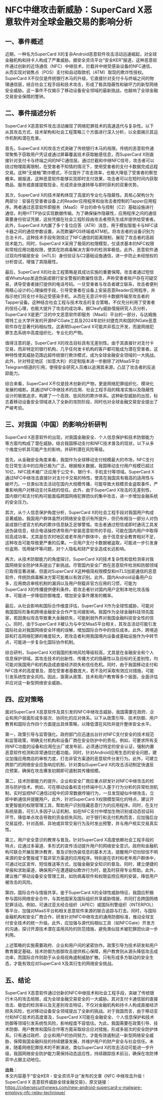 # NFC中继攻击新威胁：SuperCard X恶意软件对全球金融交易的影响分析

## 一、事件概述

  近期，一种名为SuperCard X的复杂Android恶意软件攻击活动迅速崛起，对全球金融机构和持卡人构成了严重威胁。据安全资讯平台“安全KER”报道，这种恶意软件通过创新的近场通信（NFC）中继技术，拦截并中继受感染设备的NFC通信，从而实现对销售点（POS）支付和自动取款机（ATM）取现的欺诈性授权。SuperCard X不仅仅是传统银行木马的升级，它直接针对支付卡与终端之间的物理通信层，结合社会工程手段和技术攻击，形成了极具隐蔽性和破坏力的新型网络安全威胁。这一事件不仅揭示了移动设备安全领域的最新挑战，也敲响了全球金融交易安全保障的警钟。

## 二、事件描述分析

  SuperCard X恶意软件攻击活动展现了网络犯罪技术的高速迭代与复杂性。以下从其攻击方式、技术架构和社会工程策略三个方面进行深入分析，以全面揭示其运作机制和潜在危害。

  首先，SuperCard X的攻击方式突破了传统银行木马的局限。传统的恶意软件通常聚焦于窃取用户凭证或通过屏幕覆盖技术获取敏感信息，而SuperCard X则直接针对支付卡与终端之间的NFC通信层。通过拦截和中继NFC信号，攻击者可以绕过物理距离限制，在受害者不知情的情况下，使用受害者的支付卡数据完成远程交易。这种“无接触”欺诈模式，不仅提升了攻击效率，也极大降低了受害者的察觉概率。据报道，这种恶意软件能够实现即时支付效果，攻击者可以在短时间内获取商品、服务或直接提取现金，形成资金快速转移与即时获利的双重优势。

  其次，SuperCard X的技术架构体现了高度的专业化与隐蔽性。其核心架构分为两部分：安装在受害者设备上的Reader应用程序和由攻击者控制的Tapper应用程序。两者通过恶意软件即服务（MaaS）平台的命令与控制（C2）基础设施进行通信，利用HTTP协议实现数据传输。为了确保操作隐蔽性，应用程序之间的通信需要身份验证凭据，这些凭据在社会工程阶段由攻击者预先生成并提供给受害者。此外，SuperCard X内置了多个复位应答（ATR）消息，用于模拟智能卡与NFC读卡器之间的通信参数设置，从而欺骗POS终端或ATM机，将攻击者的设备识别为合法卡片。这种技术手段有效绕过了NFC通信的距离限制，展现了攻击者的高超技术能力。同时，SuperCard X采用了极简的权限模型，仅请求基本的NFC权限和常规应用功能权限，使其在防病毒解决方案中的检测率极低。此外，恶意软件通过双向传输层安全（mTLS）身份验证与C2基础设施通信，进一步防止未经授权的分析尝试，增强了其隐蔽性。

  最后，SuperCard X的社会工程策略是其成功实施的重要保障。攻击者通过短信或WhatsApp发送伪装成银行安全警报的欺骗性信息，声称受害者账户存在可疑交易，诱导受害者拨打提供的电话号码。一旦受害者与攻击者建立联系，攻击者便利用精心设计的心理操控手段，引导受害者在设备上安装恶意Reader应用程序，并指示他们将支付卡贴近受感染手机，从而在无意识中将卡数据传输至攻击者的Tapper设备。这种结合社会工程与技术攻击的复合策略，不仅充分利用了受害者的信任心理，也极大提升了攻击的成功率。据Cleafy威胁情报研究人员分析，SuperCard X是更广泛的中文恶意软件即服务（MaaS）平台的一部分，与达姆施塔特工业大学开发的开源NFCGate工具及2024年初针对捷克共和国的NGate恶意软件存在显著代码相似性。这表明SuperCard X可能并非孤立开发，而是网络犯罪生态系统中高度组织化、专业化的产物。

  值得注意的是，SuperCard X的攻击目标具有无差别性。由于其直接针对支付卡交易，而非特定的银行机构，几乎任何发卡机构的客户都可能成为潜在受害者。这种特性使其威胁范围远超传统银行欺诈模式，成为全球金融安全领域的一大挑战。此外，针对特定地区（如意大利）的定制版本进一步删除了对MaaS平台Telegram频道的引用，使得安全研究人员难以追溯其来源，凸显了攻击者的反追踪能力。

  综合来看，SuperCard X不仅是技术创新的产物，更是网络犯罪组织化、模块化发展的缩影。其通过NFC中继技术的应用、社会工程手段的精准实施以及隐蔽性设计的极致追求，构建了一个高效、低风险的欺诈体系。这种新型威胁的出现，标志着移动设备安全领域进入了全新的攻防阶段，同时也对全球金融交易安全提出了严峻考验。

## 三、对我国（中国）的影响分析研判

  SuperCard X恶意软件的出现，对我国金融安全、个人信息保护和技术防御能力等方面均构成了潜在威胁。结合我国移动支付和NFC技术普及的现状，以下从多个维度分析其可能产生的影响，并研判潜在风险等级。

  首先，从金融安全角度来看，我国作为全球移动支付规模最大的市场，NFC支付在日常生活中的应用已极为广泛。根据相关数据，我国移动支付用户规模已超过10亿，NFC技术被广泛应用于公交卡、银行卡、手机支付等领域。SuperCard X通过NFC中继攻击直接针对支付卡交易的特性，使其在我国具有极高的适用性与破坏力。一旦类似攻击活动在国内大规模传播，可能导致大规模资金盗取事件，严重影响用户对移动支付系统的信任。此外，由于SuperCard X攻击的无差别性，国内银行和支付机构可能面临跨国网络犯罪团伙的集中攻击，进一步增加金融系统的安全压力。

  其次，从个人信息保护角度分析，SuperCard X的社会工程手段对我国用户构成显著威胁。我国用户群体虽然对网络安全意识有所提升，但仍有相当一部分人对伪装成银行或官方机构的欺诈信息缺乏足够警惕。攻击者通过短信或即时通讯工具发送伪装信息，结合电话操控诱导用户安装恶意软件的手段，可能在国内用户中取得较高成功率。尤其是在农村地区或老年用户群体中，由于信息安全教育相对不足，这种攻击可能导致更严重的后果。一旦用户支付卡数据被盗取，可能进一步引发身份盗用、信用破坏等问题，对个人隐私和财产安全造成长远影响。

  再次，从技术防御能力的角度探讨，SuperCard X的技术复杂性和低检测率对我国网络安全防护体系提出了新挑战。尽管国内安全厂商在恶意软件检测和防御领域已取得显著进展，但面对SuperCard X这种极简权限模型和mTLS加密通信的恶意软件，传统防病毒解决方案可能难以有效识别。此外，国内Android设备用户众多，应用商店审核机制的漏洞以及用户侧载非官方应用的习惯，可能为SuperCard X的传播提供便利条件。若攻击者针对国内用户定制本地化攻击版本，可能进一步降低防御难度，增加安全事件爆发的概率。

  最后，从社会影响和国际合作维度评估，SuperCard X作为全球性威胁，可能对我国国际形象和跨境金融安全合作产生间接影响。我国作为全球金融科技领先国家，若因类似攻击导致重大金融损失，可能削弱外界对我国金融科技安全性的信心。同时，由于SuperCard X被认为与中文MaaS平台相关，其攻击活动可能引发国际社会对我国网络安全环境的误解，增加国际合作中的信任成本。此外，跨境追踪和打击网络犯罪的难度较大，若攻击者利用我国境内设备或基础设施作为中转节点，可能进一步复杂化国际协作机制。

  综合研判，SuperCard X对我国的影响风险等级较高，尤其是在金融安全和个人信息保护领域。其攻击技术的创新性、传播方式的隐蔽性以及目标的无差别性，均可能对我国用户和机构造成直接经济损失和信任危机。同时，由于我国移动支付和NFC技术的高度普及，潜在受害者基数庞大，若不及时采取有效应对措施，可能引发系统性安全风险。因此，亟需从政策、技术和用户教育等多个层面，全面评估并应对这一新型网络安全威胁。

## 四、应对策略

  面对SuperCard X恶意软件及其引发的NFC中继攻击威胁，我国需要在政府、企业和用户层面形成多层次、协同化的应对体系。以下从政策引导、技术防御、用户教育和国际合作四个方面提出具体策略，以降低潜在风险并提升整体安全水平。

  第一，政策引导与监管强化。政府部门应迅速出台针对NFC支付安全的技术规范和监管政策，明确支付机构和设备厂商在安全防护中的责任。例如，可要求所有支持NFC功能的设备和应用在出厂或发布前，必须通过特定的安全认证，强制内置恶意软件检测和异常通信拦截功能。同时，针对Android应用生态的安全问题，建议加强应用商店的审核力度，打击非官方渠道的恶意软件分发行为。此外，可建立跨部门的网络安全应急响应机制，针对类似SuperCard X的攻击活动制定快速反应预案，确保在攻击爆发初期即可遏制其传播规模。

  第二，技术防御能力的提升。企业和安全厂商应重点研发针对NFC中继攻击的检测与防护技术。例如，可在移动设备和支付终端中引入基于行为分析的异常检测机制，实时监控NFC通信过程中的异常数据传输行为，一旦发现疑似中继攻击，立即中断通信并提醒用户。此外，针对SuperCard X权限模型简化的特点，建议开发更智能的权限管理工具，帮助用户识别隐藏恶意行为的应用程序。同时，在支付系统层面，可引入多因子认证机制，如在NFC支付中增加生物识别或动态验证码环节，降低单点攻击导致的资金损失风险。对于银行和支付机构而言，应加强后台交易监控，针对高频、异地或异常交易行为及时发出预警，并与用户核实交易真实性。

  第三，用户安全意识的教育与普及。针对SuperCard X高度依赖社会工程手段的特点，应通过多渠道、多形式的宣传活动提升用户的网络安全意识。政府和金融机构可联合开展反欺诈教育，普及识别伪装信息的基本方法，提醒用户切勿轻信不明来源的安全警报或下载非官方渠道的应用程序。特别是在农村和老年用户群体中，可通过社区宣传、短信推送等方式，加强金融安全知识的普及。同时，建立便捷的举报和求助渠道，确保用户在遭遇疑似欺诈行为时，能及时获得专业帮助。此外，建议推广移动设备安全管理工具，如防病毒软件和权限监控应用的安装，降低用户被攻击的风险。

  第四，国际合作与情报共享。鉴于SuperCard X的全球性威胁特征，我国应积极参与国际网络安全合作，与其他国家及国际组织共享威胁情报，共同打击跨国网络犯罪活动。例如，可通过亚太经合组织（APEC）或国际刑警组织（INTERPOL）等平台，加强对MaaS平台和相关恶意软件来源的联合追踪与打击。同时，与国际金融机构和安全厂商合作，研发针对NFC中继攻击的通用防御标准，推动全球支付安全技术的统一升级。此外，应加强与源代码相似工具（如NFCGate）开发方的沟通，探讨开源技术潜在滥用风险的防范措施，避免类似技术被犯罪团伙进一步利用。

  上述策略的实施需要政府、企业和用户间的紧密协作。政策引导为技术研发和用户教育奠定基础，技术防御为抵御攻击提供核心保障，用户教育则从源头降低攻击成功率，而国际合作则助于从全局视角遏制威胁扩散。只有形成多方联动的安全生态，才能有效应对SuperCard X及其衍生的网络安全挑战。

## 五、结论

  SuperCard X恶意软件通过创新的NFC中继技术和社会工程手段，突破了传统银行木马的攻击局限，成为全球金融交易安全的一大威胁。其对支付卡通信层的直接攻击、极低的检测率以及无差别攻击特征，不仅对金融机构和持卡人构成直接经济损失风险，也对移动设备安全领域提出了全新的挑战。对于我国而言，由于移动支付和NFC技术的高度普及，SuperCard X可能在金融安全、个人信息保护和技术防御等领域引发系统性风险，影响程度不容低估。为此，我国需要在政策引导、技术防御、用户教育和国际合作等方面采取综合应对措施，形成多层次的安全防护体系。只有通过政府、企业和用户的协同努力，才能有效遏制这一新型网络安全威胁，保障我国金融科技的持续健康发展，并维护用户的财产安全与社会信任。未来，随着网络犯罪技术的不断演进，类似SuperCard X的攻击活动可能进一步升级，我国网络安全防护能力需保持动态适应性，持续跟踪技术前沿，确保在攻防博弈中占据主动地位。

**出处**：  
本文内容基于“安全KER - 安全资讯平台”发布的文章《NFC 中继攻击升级！SuperCard X 恶意软件威胁全球金融交易》，原文链接：https://cybersecuritynews.com/new-android-supercard-x-malware-employs-nfc-relay-technique/